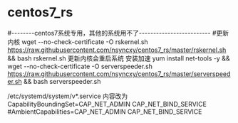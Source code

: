 # centos7_rs
#--------centos7系统专用，其他的系统用不了-------------------------
#更新内核
wget --no-check-certificate -O rskernel.sh https://raw.githubusercontent.com/nsyncxy/centos7_rs/master/rskernel.sh && bash rskernel.sh
更新内核会重启系统
安装加速
yum install net-tools -y && wget --no-check-certificate -O serverspeeder.sh https://raw.githubusercontent.com/nsyncxy/centos7_rs/master/serverspeeder.sh && bash serverspeeder.sh

/etc/systemd/system/v*.service 内容改为
CapabilityBoundingSet=CAP_NET_ADMIN CAP_NET_BIND_SERVICE
#AmbientCapabilities=CAP_NET_ADMIN CAP_NET_BIND_SERVICE



